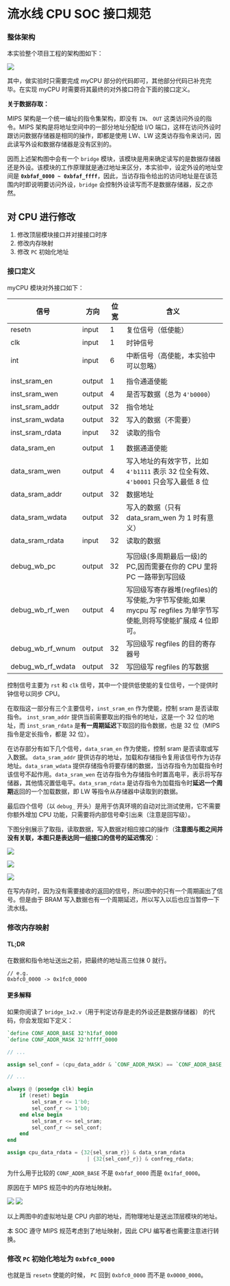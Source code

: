 # 流水线 CPU SOC 接口规范

### 整体架构
本实验整个项目工程的架构图如下：

![](./img/../../img/lab3/p1.png)

其中，做实验时只需要完成 myCPU 部分的代码即可，其他部分代码已补充完毕。在实现 myCPU 时需要将其最终的对外接口符合下面的接口定义。

**关于数据存取：**

MIPS 架构是一个统一编址的指令集架构，即没有 `IN`、 `OUT` 这类访问外设的指令。MIPS 架构是将地址空间中的一部分地址分配给 I/O 端口，这样在访问外设时跟访问数据存储器是相同的操作，即都是使用 LW、LW 这类访存指令来访问，因此读写外设和数据存储器是没有区别的。

因而上述架构图中会有一个 `bridge` 模块，该模块是用来确定读写的是数据存储器还是外设。该模块的工作原理就是通过地址来区分，本实验中，设定外设的地址空间是 **`0xbfaf_0000 ~ 0xbfaf_ffff`**，因此，当访存指令给出的访问地址是在该范围内时即说明要访问外设，`bridge` 会控制外设读写而不是数据存储器，反之亦然。 


## 对 CPU 进行修改

1. 修改顶层模块接口并对接接口时序
2. 修改内存映射
3. 修改 `PC` 初始化地址

### 接口定义

myCPU 模块对外接口如下：

| 信号              | 方向   | 位宽 | 含义                                                                                                              |
| -                 | -      | -    | -                                                                                                                 |
| resetn            | input  | 1    | 复位信号（低使能）                                                                                                |
| clk               | input  | 1    | 时钟信号                                                                                                          |
| int               | input  | 6    | 中断信号（高使能，本实验中可以忽略）                                                                              |
|                   |        |      |                                                                                                                   |
| inst_sram_en      | output | 1    | 指令通道使能                                                                                                      |
| inst_sram_wen     | output | 4    | 是否写数据（总为 `4'b0000`）                                                                                      |
| inst_sram_addr    | output | 32   | 指令地址                                                                                                          |
| inst_sram_wdata   | output | 32   | 写入的数据（不需要）                                                                                              |
| inst_sram_rdata   | input  | 32   | 读取的指令                                                                                                        |
|                   |        |      |                                                                                                                   |
| data_sram_en      | output | 1    | 数据通道使能                                                                                                      |
| data_sram_wen     | output | 4    | 写入地址的有效字节，比如 `4'b1111` 表示 32 位全有效、 `4'b0001` 只会写入最低 8 位                                 |
| data_sram_addr    | output | 32   | 数据地址                                                                                                          |
| data_sram_wdata   | output | 32   | 写入的数据（只有 data_sram_wen 为 1 时有意义）                                                                    |
| data_sram_rdata   | input  | 32   | 读取的数据                                                                                                        |
|                   |        |      |                                                                                                                   |
| debug_wb_pc       | output | 32   | 写回级(多周期最后一级)的 PC,因而需要在你的 CPU 里将 PC 一路带到写回级                                             |
| debug_wb_rf_wen   | output | 4    | 写回级写寄存器堆(regfiles)的写使能,为字节写使能,如果 mycpu 写 regfiles 为单字节写使能,则将写使能扩展成 4 位即可。 |
| debug_wb_rf_wnum  | output | 32   | 写回级写 regfiles 的目的寄存器号                                                                                  |
| debug_wb_rf_wdata | output | 32   | 写回级写 regfiles 的写数据                                                                                        |

控制信号主要为 `rst` 和 `clk` 信号，其中一个提供低使能的复位信号，一个提供时钟信号以同步 CPU。

在取指这一部分有三个主要信号，`inst_sram_en` 作为使能，控制 sram 是否读取指令。 `inst_sram_addr` 提供当前需要取出的指令的地址，这是一个 32 位的地址，而 `inst_sram_rdata` 是**有一周期延迟**下取回的指令数据，也是 32 位（MIPS 指令是定长指令，都是 32 位）。

在访存部分有如下几个信号，`data_sram_en` 作为使能，控制 sram 是否读取或写入数据。 `data_sram_addr` 提供访存的地址，加载和存储指令复用该信号作为访存地址。`data_sram_wdata` 提供存储指令将要存储的数据，当访存指令为加载指令时该信号不起作用。`data_sram_wen` 在访存指令为存储指令时置高电平，表示将写存储器，其他情况置低电平。`data_sram_rdata` 是访存指令为加载指令时**延迟一个周期**返回的一个加载数据，即 LW 等指令从存储器中读取到的数据。

最后四个信号（以 `debug_` 开头）是用于仿真环境的自动对比测试使用，它不需要你额外增加 CPU 功能，只需要将内部信号牵引出来（注意是回写级）。

下图分别展示了取指，读取数据，写入数据对相应接口的操作（**注意图与图之间并没有关联，本图只是表达同一组接口的信号的延迟情况**）：

![](../img/lab5/read_inst.svg)

![](../img/lab5/read_data.svg)

![](../img/lab5/write_data.svg)

在写内存时，因为没有需要接收的返回的信号，所以图中的只有一个周期画出了信号。但是由于 BRAM 写入数据也有一个周期延迟，所以写入以后也应当暂停一下流水线。

### 修改内存映射

#### TL;DR

在数据和指令地址送出之前，把最终的地址高三位抹 0 就行。

```
// e.g.
0xbfc0_0000 -> 0x1fc0_0000
```


#### 更多解释

如果你阅读了 `bridge_1x2.v`（用于判定访存是走的外设还是数据存储器） 的代码，你会发现如下定义：

```verilog
`define CONF_ADDR_BASE 32'h1faf_0000
`define CONF_ADDR_MASK 32'hffff_0000

// ...

assign sel_conf = (cpu_data_addr & `CONF_ADDR_MASK) == `CONF_ADDR_BASE;

// ...

always @ (posedge clk) begin
    if (reset) begin
        sel_sram_r <= 1'b0;
        sel_conf_r <= 1'b0;
    end else begin
        sel_sram_r <= sel_sram;
        sel_conf_r <= sel_conf;
    end
end

assign cpu_data_rdata = {32{sel_sram_r}} & data_sram_rdata
                          | {32{sel_conf_r}} & confreg_rdata;
```


为什么用于比较的 `CONF_ADDR_BASE` 不是 `0xbfaf_0000` 而是 `0x1faf_0000`。

原因在于 MIPS 规范中的内存地址映射。

![](../img/lab5/2020-09-22-seg-map.png)
![](../img/lab5/2020-09-22-seg-map-zh.png)

以上两图中的虚拟地址是 CPU 内部的地址，而物理地址是送出顶层模块的地址。

本 SOC 遵守 MIPS 规范考虑到了地址映射，因此 CPU 编写者也需要注意进行转换。

### 修改 `PC` 初始化地址为 `0xbfc0_0000`

也就是当 `resetn` 使能的时候， `PC` 回到 `0xbfc0_0000` 而不是 `0x0000_0000`。
